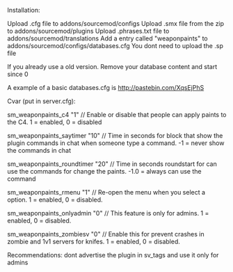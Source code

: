 Installation:
 
Upload .cfg file to addons/sourcemod/configs
Upload .smx file from the zip to addons/sourcemod/plugins
Upload .phrases.txt file to addons/sourcemod/translations
Add a entry called "weaponpaints" to addons/sourcemod/configs/databases.cfg
You dont need to upload the .sp file

If you already use a old version. Remove your database content and start since 0


A example of a basic databases.cfg is http://pastebin.com/XqsEjPhS


Cvar (put in server.cfg):

sm_weaponpaints_c4 "1" // Enable or disable that people can apply paints to the C4. 1 = enabled, 0 = disabled

sm_weaponpaints_saytimer "10" // Time in seconds for block that show the plugin commands in chat when someone type a command. -1 = never show the commands in chat

sm_weaponpaints_roundtimer "20" // Time in seconds roundstart for can use the commands for change the paints. -1.0 = always can use the command

sm_weaponpaints_rmenu "1" // Re-open the menu when you select a option. 1 = enabled, 0 = disabled.

sm_weaponpaints_onlyadmin "0" // This feature is only for admins. 1 = enabled, 0 = disabled.

sm_weaponpaints_zombiesv "0" // Enable this for prevent crashes in zombie and 1v1 servers for knifes. 1 = enabled, 0 = disabled.


Recommendations: dont advertise the plugin in sv_tags and use it only for admins